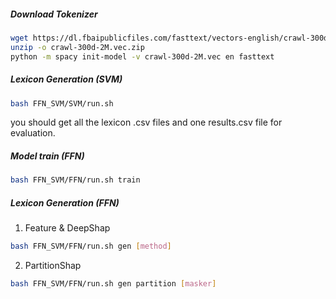##### Download Tokenizer
```bash
wget https://dl.fbaipublicfiles.com/fasttext/vectors-english/crawl-300d-2M.vec.zip
unzip -o crawl-300d-2M.vec.zip
python -m spacy init-model -v crawl-300d-2M.vec en fasttext
```

##### Lexicon Generation (SVM)

```bash
bash FFN_SVM/SVM/run.sh
```
you should get all the lexicon .csv files and one results.csv file for evaluation.

##### Model train (FFN)

```bash
bash FFN_SVM/FFN/run.sh train
```

##### Lexicon Generation (FFN)
1. Feature & DeepShap
```bash
bash FFN_SVM/FFN/run.sh gen [method] 
```
2. PartitionShap
```bash
bash FFN_SVM/FFN/run.sh gen partition [masker]
```
